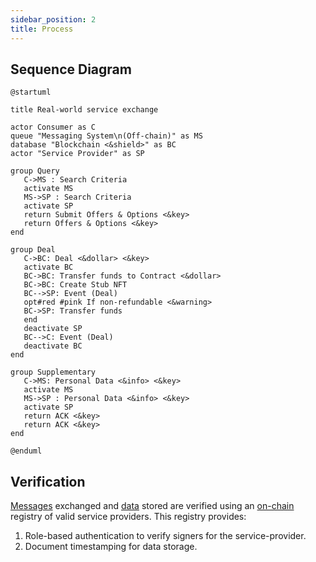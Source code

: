 ```yaml
---
sidebar_position: 2
title: Process
---
```


## Sequence Diagram

```plantuml Your title
@startuml

title Real-world service exchange

actor Consumer as C
queue "Messaging System\n(Off-chain)" as MS
database "Blockchain <&shield>" as BC
actor "Service Provider" as SP

group Query
   C->MS : Search Criteria
   activate MS
   MS->SP : Search Criteria
   activate SP
   return Submit Offers & Options <&key>
   return Offers & Options <&key>
end

group Deal
   C->BC: Deal <&dollar> <&key>
   activate BC
   BC->BC: Transfer funds to Contract <&dollar>
   BC->BC: Create Stub NFT
   BC-->SP: Event (Deal)
   opt#red #pink If non-refundable <&warning>
   BC->SP: Transfer funds
   end
   deactivate SP
   BC-->C: Event (Deal)
   deactivate BC
end

group Supplementary
   C->MS: Personal Data <&info> <&key>
   activate MS
   MS->SP : Personal Data <&info> <&key>
   activate SP
   return ACK <&key>
   return ACK <&key>
end

@enduml
```

## Verification

[Messages](./messaging) exchanged and [data](./storage) stored are verified using an [on-chain](./on-chain) registry of valid service providers. This registry provides:

1. Role-based authentication to verify signers for the service-provider.
2. Document timestamping for data storage.
